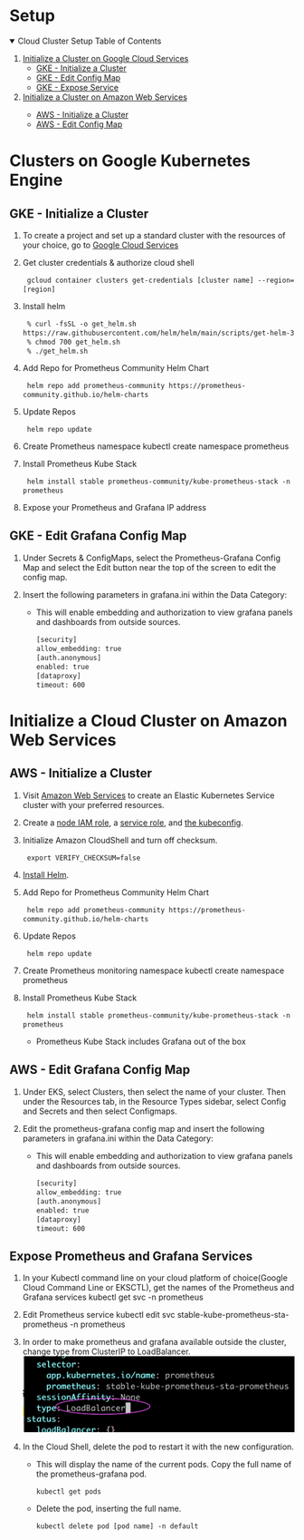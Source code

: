 # Setup

<!-- SETUP TABLE OF CONTENTS -->
<details open="open">
  <summary>Cloud Cluster Setup Table of Contents</summary>
  <ol>
    <li>
      <a href="#initialize-a-cloud-cluster-on-google-cloud-services">Initialize a Cluster on Google Cloud Services</a>
      <ul>
        <li><a href="#GKE---initialize-a-cluster">GKE - Initialize a Cluster</a></li>
        <li><a href="#GKE---edit-grafana-config-map">GKE - Edit Config Map</a></li>
        <li><a href="#GKE---expose-service">GKE - Expose Service</a></li>
      </ul>
    </li>
    <li><a href="#initialize-a-cloud-cluster-on-amazon-web-services">Initialize a Cluster on Amazon Web Services</li>
      <ul>
        <li><a href="#aws---initialize-a-cluster">AWS - Initialize a Cluster</a></li>
        <li><a href="#aws---edit-grafana-config-map">AWS - Edit Config Map</a></li>
      </ul>
  </ol>
</details>


# Clusters on Google Kubernetes Engine
## GKE - Initialize a Cluster
1. To create a project and set up a standard cluster with the resources of your choice, go to [Google Cloud Services](https://console.cloud.google.com/kubernetes/)
        
2. Get cluster credentials & authorize cloud shell

        gcloud container clusters get-credentials [cluster name] --region=[region]

3. Install helm

        % curl -fsSL -o get_helm.sh https://raw.githubusercontent.com/helm/helm/main/scripts/get-helm-3
      	% chmod 700 get_helm.sh
        % ./get_helm.sh


4. Add Repo for Prometheus Community Helm Chart

        helm repo add prometheus-community https://prometheus-community.github.io/helm-charts 

5. Update Repos

        helm repo update 

6. Create Prometheus namespace 
        kubectl create namespace prometheus

6. Install Prometheus Kube Stack 

        helm install stable prometheus-community/kube-prometheus-stack -n prometheus

7. Expose your Prometheus and Grafana IP address

## GKE - Edit Grafana Config Map

1. Under Secrets & ConfigMaps, select the Prometheus-Grafana Config Map and select the Edit button near the top of the screen to edit the config map.

2. Insert the following parameters in grafana.ini within the Data Category:
    * This will enable embedding and authorization to view grafana panels and dashboards from outside sources.

          [security]
          allow_embedding: true
          [auth.anonymous]
          enabled: true
          [dataproxy]
          timeout: 600
        
# Initialize a Cloud Cluster on Amazon Web Services
## AWS - Initialize a Cluster
1. Visit [Amazon Web Services](https://aws.amazon.com/eks/) to create an Elastic Kubernetes Service cluster with your preferred resources.

2. Create a [node IAM role](https://docs.aws.amazon.com/eks/latest/userguide/create-node-role.html#create-worker-node-role), a [service role](https://docs.aws.amazon.com/eks/latest/userguide/service_IAM_role.html#create-service-role), and [the kubeconfig](https://docs.aws.amazon.com/eks/latest/userguide/create-kubeconfig.html).


3. Initialize Amazon CloudShell and turn off checksum.

        export VERIFY_CHECKSUM=false

4. [Install Helm](https://docs.aws.amazon.com/eks/latest/userguide/helm.html).        

5. Add Repo for Prometheus Community Helm Chart

        helm repo add prometheus-community https://prometheus-community.github.io/helm-charts 

6. Update Repos

        helm repo update 

7. Create Prometheus monitoring namespace
        kubectl create namespace prometheus
7. Install Prometheus Kube Stack

        helm install stable prometheus-community/kube-prometheus-stack -n prometheus
    * Prometheus Kube Stack includes Grafana out of the box


## AWS - Edit Grafana Config Map

1. Under EKS, select Clusters, then select the name of your cluster. Then under the Resources tab, in the Resource Types sidebar, select Config and Secrets and then select Configmaps.

2. Edit the prometheus-grafana config map and insert the following parameters in grafana.ini within the Data Category:
    * This will enable embedding and authorization to view grafana panels and dashboards from outside sources.

          [security]
          allow_embedding: true
          [auth.anonymous]
          enabled: true
          [dataproxy]
          timeout: 600

## Expose Prometheus and Grafana Services

1. In your Kubectl command line on your cloud platform of choice(Google Cloud Command Line or EKSCTL), get the names of the Prometheus and Grafana services
        kubectl get svc -n prometheus

2. Edit Prometheus service
        kubectl edit svc stable-kube-prometheus-sta-prometheus -n prometheus
3. In order to make prometheus and grafana available outside the cluster, change type from ClusterIP to LoadBalancer.
        <img src="./readMeStaticFiles/loadBalancer.png">

3. In the Cloud Shell, delete the pod to restart it with the new configuration.
    * This will display the name of the current pods. Copy the full name of the prometheus-grafana pod.
    
          kubectl get pods
    * Delete the pod, inserting the full name.
    
          kubectl delete pod [pod name] -n default
